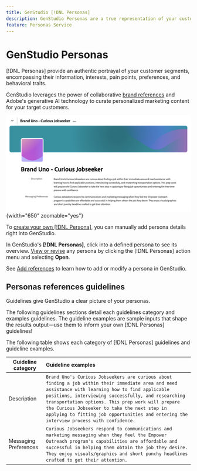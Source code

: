 ```yaml
---
title: GenStudio [!DNL Personas]
description: GenStudio Personas are a true representation of your customer segments, capturing their interests, pain points, preferences, and behavioral traits.
feature: Personas Service
---
```


# GenStudio Personas

[!DNL Personas] provide an authentic portrayal of your customer segments, encompassing their information, interests, pain points, preferences, and behavioral traits.

GenStudio leverages the power of collaborative [brand references](overview.md) and Adobe's generative AI technology to curate personalized marketing content for your target customers.​

![[!DNL Personas] guidelines in GenStudio](/help/assets/personas-guidelines.png){width="650" zoomable="yes"}

To [create your own [!DNL Persona]](add-references.md#add-products), you can manually add persona details right into GenStudio.

In GenStudio's **[!DNL Personas]**, click into a defined persona to see its overview. [View or revise](add-references.md#manage-personas) any persona by clicking the [!DNL Personas] action menu and selecting **Open**.

See [Add references](add-references.md) to learn how to add or modify a persona in GenStudio.

## Personas references guidelines

Guidelines give GenStudio a clear picture of your personas.

The following guidelines sections detail each guidelines category and examples guidelines. The guideline examples are sample inputs that shape the results output—use them to inform your own [!DNL Personas] guidelines!

The following table shows each category of [!DNL Personas] guidelines and guideline examples.

| Guideline category | Guideline examples |
| ------------------| :---------- |
| Description       | `Brand Uno's Curious Jobseekers are curious about finding a job within their immediate area and need assistance with learning how to find applicable positions, interviewing successfully, and researching transportation options. This prep work will prepare the Curious Jobseeker to take the next step in applying to fitting job opportunities and entering the interview process with confidence.` |
| Messaging Preferences        | `Curious Jobseekers respond to communications and marketing messaging when they feel the Empower Outreach program's capabilities are affordable and successful in helping them obtain the job they desire. They enjoy visuals/graphics and short punchy headlines crafted to get their attention.` |
